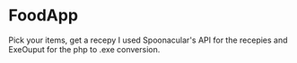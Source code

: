 # FoodApp
 Pick your items, get a recepy
I used Spoonacular's API for the recepies and ExeOuput for the php to .exe conversion.
